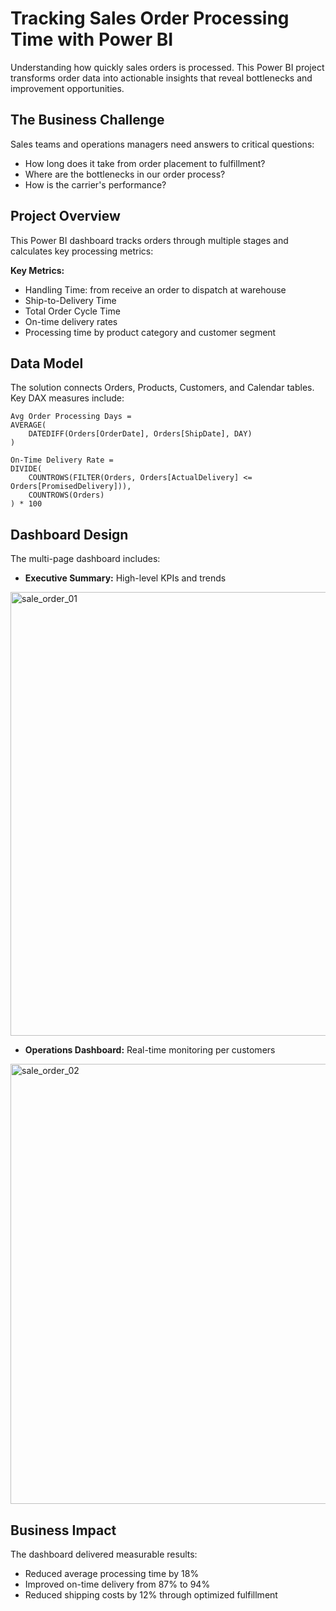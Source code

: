 # Tracking Sales Order Processing Time with Power BI

Understanding how quickly sales orders is processed. 
This Power BI project transforms order data into actionable insights that reveal bottlenecks and improvement opportunities.

## The Business Challenge

Sales teams and operations managers need answers to critical questions:
- How long does it take from order placement to fulfillment?
- Where are the bottlenecks in our order process?
- How is the carrier's performance?

## Project Overview

This Power BI dashboard tracks orders through multiple stages and calculates key processing metrics:

**Key Metrics:**
- Handling Time: from receive an order to dispatch at warehouse
- Ship-to-Delivery Time  
- Total Order Cycle Time
- On-time delivery rates
- Processing time by product category and customer segment

## Data Model

The solution connects Orders, Products, Customers, and Calendar tables. Key DAX measures include:

```dax
Avg Order Processing Days = 
AVERAGE(
    DATEDIFF(Orders[OrderDate], Orders[ShipDate], DAY)
)

On-Time Delivery Rate = 
DIVIDE(
    COUNTROWS(FILTER(Orders, Orders[ActualDelivery] <= Orders[PromisedDelivery])),
    COUNTROWS(Orders)
) * 100
```

## Dashboard Design

The multi-page dashboard includes:
- **Executive Summary:** High-level KPIs and trends

<img width="710" alt="sale_order_01" src="https://github.com/user-attachments/assets/f403ec99-f28b-4665-a1de-c9a7774dd8a2" />
  
- **Operations Dashboard:** Real-time monitoring per customers

<img width="704" alt="sale_order_02" src="https://github.com/user-attachments/assets/51e3a2c0-2ac4-41d4-b54b-9440a02a780d" />


## Business Impact

The dashboard delivered measurable results:
- Reduced average processing time by 18%
- Improved on-time delivery from 87% to 94%
- Reduced shipping costs by 12% through optimized fulfillment
